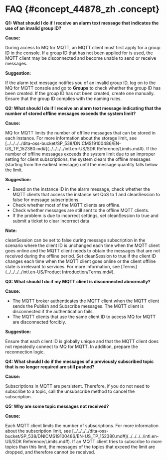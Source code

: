 # FAQ {#concept_44878_zh .concept}

**Q1: What should I do if I receive an alarm text message that indicates the use of an invalid group ID?**

**Cause:**

During access to MQ for MQTT, an MQTT client must first apply for a group ID in the console. If a group ID that has not been applied for is used, the MQTT client may be disconnected and become unable to send or receive messages.

**Suggestion:**

If the alarm text message notifies you of an invalid group ID, log on to the MQ for MQTT console and go to **Groups** to check whether the group ID has been created. If the group ID has not been created, create one manually. Ensure that the group ID complies with the naming rules.

**Q2: What should I do if I receive an alarm text message indicating that the number of stored offline messages exceeds the system limit?**

**Cause:**

MQ for MQTT limits the number of offline messages that can be stored in each instance. For more information about the storage limit, see [../../../../dita-oss-bucket/SP\_538/DNICMS19100486/EN-US\_TP\_152380.md\#](../../../../intl.en-US/SDK Reference/Limits.md#). If the number of offline messages exceeds the system limit due to an improper setting for client subscriptions, the system clears the offline messages \(starting from the earliest message\) until the message quantity falls below the limit.

**Suggestion:**

-   Based on the instance ID in the alarm message, check whether the MQTT clients that access the instance set QoS to 1 and cleanSession to false for message subscriptions.
-   Check whether most of the MQTT clients are offline.
-   Check whether messages are still sent to the offline MQTT clients.
-   If the problem is due to incorrect settings, set cleanSession to true and submit a ticket to clear incorrect data.

**Note:** 

cleanSession can be set to false during message subscription in the scenario where the client ID is unchanged each time when the MQTT client goes online and the MQTT client needs to obtain the messages that are not received during the offline period. Set cleanSession to true if the client ID changes each time when the MQTT client goes online or the client offline state is irrelevant to services. For more information, see [Terms](../../../../intl.en-US/Product Introduction/Terms.md#).

**Q3: What should I do if my MQTT client is disconnected abnormally?**

**Cause:**

-   The MQTT broker authenticates the MQTT client when the MQTT client sends the Publish and Subscribe messages. The MQTT client is disconnected if the authentication fails.
-   The MQTT clients that use the same client ID to access MQ for MQTT are disconnected forcibly.

**Suggestion:**

Ensure that each client ID is globally unique and that the MQTT client does not repeatedly connect to MQ for MQTT. In addition, prepare the reconnection logic.

**Q4: What should I do if the messages of a previously subscribed topic that is no longer required are still pushed?**

**Cause:**

Subscriptions in MQTT are persistent. Therefore, if you do not need to subscribe to a topic, call the unsubscribe method to cancel the subscription.

**Q5: Why are some topic messages not received?**

**Cause:**

Each MQTT client limits the number of subscriptions. For more information about the subscription limit, see [../../../../dita-oss-bucket/SP\_538/DNICMS19100486/EN-US\_TP\_152380.md\#](../../../../intl.en-US/SDK Reference/Limits.md#). If an MQTT client tries to subscribe to more topics than this limit, the messages of the topics that exceed the limit are dropped, and therefore cannot be received.

